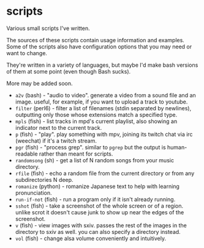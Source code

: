 # scripts
Various small scripts I've written.

The sources of these scripts contain usage information and examples. Some of the scripts also have configuration options that you may need or want to change.

They're written in a variety of languages, but maybe I'd make bash versions of them at some point (even though Bash sucks).

More may be added soon.

* `a2v` (bash) - "audio to video". generate a video from a sound file and an image. useful, for example, if you want to upload a track to youtube.
* `filter` (perl6) - filter a list of filenames (stdin separated by newlines), outputting only those whose extensions match a specified type.
* `mpls` (fish) - list tracks in mpd's current playlist, also showing an indicator next to the current track.
* `p` (fish) - "play". play something with mpv, joining its twitch chat via irc (weechat) if it's a twitch stream.
* `pgr` (fish) - "process grep". similar to `pgrep` but the output is human-readable rather than meant for scripts.
* `randomsong` (sh) - get a list of N random songs from your music directory.
* `rfile` (fish) - echo a random file from the current directory or from any subdirectories N deep.
* `romanize` (python) - romanize Japanese text to help with learning pronunciation.
* `run-if-not` (fish) - run a program only if it isn't already running.
* `sshot` (fish) - take a screenshot of the whole screen or of a region. unlike scrot it doesn't cause junk to show up near the edges of the screenshot.
* `v` (fish) - view images with sxiv. passes the rest of the images in the directory to sxiv as well. you can also specify a directory instead.
* `vol` (fish) - change alsa volume conveniently and intuitively.
